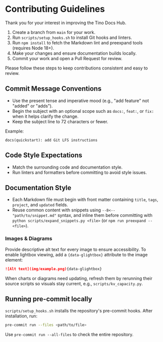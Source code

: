 # Contributing Guidelines

Thank you for your interest in improving the Tino Docs Hub.

1. Create a branch from `main` for your work.
2. Run `scripts/setup_hooks.sh` to install Git hooks and linters.
3. Run `npm install` to fetch the Markdown lint and preexpand tools (requires Node 18+).
4. Make your changes and ensure documentation builds locally.
5. Commit your work and open a Pull Request for review.

Please follow these steps to keep contributions consistent and easy to review.

## Commit Message Conventions

- Use the present tense and imperative mood (e.g., "add feature" not "added" or "adds").
- Begin the subject with an optional scope such as `docs:`, `feat:`, or `fix:` when it helps clarify the change.
- Keep the subject line to 72 characters or fewer.

Example:

```
docs(quickstart): add Git LFS instructions
```

## Code Style Expectations

- Match the surrounding code and documentation style.
- Run linters and formatters before committing to avoid style issues.

## Documentation Style

- Each Markdown file must begin with front matter containing `title`, `tags`, `project`, and `updated` fields.
- Reuse common content with snippets using `--8<-- "path/to/snippet.md"` syntax, and inline them before committing with `python scripts/expand_snippets.py <file>` (or `npm run preexpand -- <file>`).

### Images & Diagrams

Provide descriptive alt text for every image to ensure accessibility. To enable
lightbox viewing, add a `{data-glightbox}` attribute to the image element:

```markdown
![Alt text](img/example.png){data-glightbox}
```

When charts or diagrams need updating, refresh them by rerunning their source
scripts so visuals stay current, e.g., `scripts/kv_capacity.py`.

## Running pre-commit locally

`scripts/setup_hooks.sh` installs the repository's pre-commit hooks. After installation, run:

```bash
pre-commit run --files <path/to/file>
```

Use `pre-commit run --all-files` to check the entire repository.
